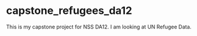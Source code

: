 # capstone_refugees_da12
This is my capstone project for NSS DA12. I am looking at UN Refugee Data. 
